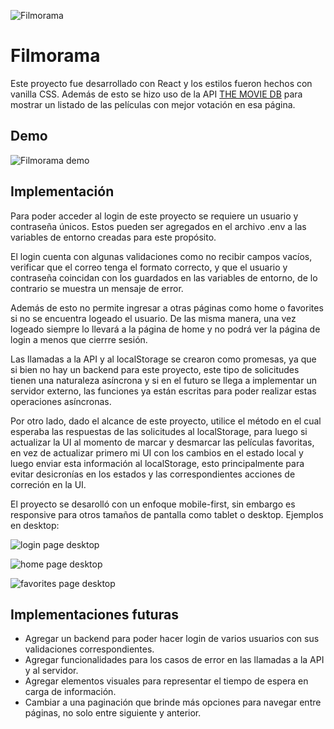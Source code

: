 ![Filmorama](https://i.imgur.com/90nPmQb.png)
# Filmorama

Este proyecto fue desarrollado con React y los estilos fueron hechos con vanilla CSS. Además de esto se hizo uso de la API [THE MOVIE DB](https://developers.themoviedb.org/3/getting-started/introduction) para mostrar un listado de las películas con mejor votación en esa página.

## Demo
![Filmorama demo](src/Filmorama-demo.gif)

## Implementación
Para poder acceder al login de este proyecto se requiere un usuario y contraseña únicos. Estos pueden ser agregados en el archivo .env a las variables de entorno creadas para este propósito. 

El login cuenta con algunas validaciones como no recibir campos vacíos, verificar que el correo tenga el formato correcto, y que el usuario y contraseña coincidan con los guardados en las variables de entorno, de lo contrario se muestra un mensaje de error. 

Además de esto no permite ingresar a otras páginas como home o favorites si no se encuentra logeado el usuario. De las misma manera, una vez logeado siempre lo llevará a la página de home y no podrá ver la página de login a menos que cierrre sesión. 

Las llamadas a la API y al localStorage se crearon como promesas, ya que si bien no hay un backend para este proyecto, este tipo de solicitudes tienen una naturaleza asíncrona y si en el futuro se llega a implementar un servidor externo, las funciones ya están escritas para poder realizar estas operaciones asíncronas.

Por otro lado, dado el alcance de este proyecto, utilice el método en el cual esperaba las respuestas de las solicitudes al localStorage, para luego si actualizar la UI al momento de marcar y desmarcar las películas favoritas, en vez de actualizar primero mi UI con los cambios en el estado local y luego enviar esta información al localStorage, esto principalmente para evitar desicronías en los estados y las correspondientes acciones de correción en la UI. 

El proyecto se desarolló con un enfoque mobile-first, sin embargo es responsive para otros tamaños de pantalla como tablet o desktop. Ejemplos en desktop:

![login page desktop](https://i.imgur.com/WF3nyVC.png)

![home page desktop](https://i.imgur.com/ECeSupY.png)

![favorites page desktop](https://i.imgur.com/2pHaocM.png)

## Implementaciones futuras
- Agregar un backend para poder hacer login de varios usuarios con sus validaciones correspondientes.
- Agregar funcionalidades para los casos de error en las llamadas a la API y al servidor. 
- Agregar elementos visuales para representar el tiempo de espera en carga de información.
- Cambiar a una paginación que brinde más opciones para navegar entre páginas, no solo entre siguiente y anterior.
